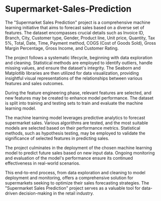 # Supermarket-Sales-Prediction

The "Supermarket Sales Prediction" project is a comprehensive machine learning initiative that aims to forecast sales based on a diverse set of features. The dataset encompasses crucial details such as Invoice ID, Branch, City, Customer type, Gender, Product line, Unit price, Quantity, Tax 5%, Total, Date, Time, Payment method, COGS (Cost of Goods Sold), Gross Margin Percentage, Gross Income, and Customer Rating.

The project follows a systematic lifecycle, beginning with data exploration and cleaning. Statistical methods are employed to identify outliers, handle missing values, and ensure the dataset's integrity. The Seaborn and Matplotlib libraries are then utilized for data visualization, providing insightful visual representations of the relationships between various features and sales outcomes.

During the feature engineering phase, relevant features are selected, and new features may be created to enhance model performance. The dataset is split into training and testing sets to train and evaluate the machine learning model.

The machine learning model leverages predictive analytics to forecast supermarket sales. Various algorithms are tested, and the most suitable models are selected based on their performance metrics. Statistical methods, such as hypothesis testing, may be employed to validate the significance of selected features in predicting sales.

The project culminates in the deployment of the chosen machine learning model to predict future sales based on new input data. Ongoing monitoring and evaluation of the model's performance ensure its continued effectiveness in real-world scenarios.

This end-to-end process, from data exploration and cleaning to model deployment and monitoring, offers a comprehensive solution for supermarkets seeking to optimize their sales forecasting strategies. The "Supermarket Sales Prediction" project serves as a valuable tool for data-driven decision-making in the retail industry.
